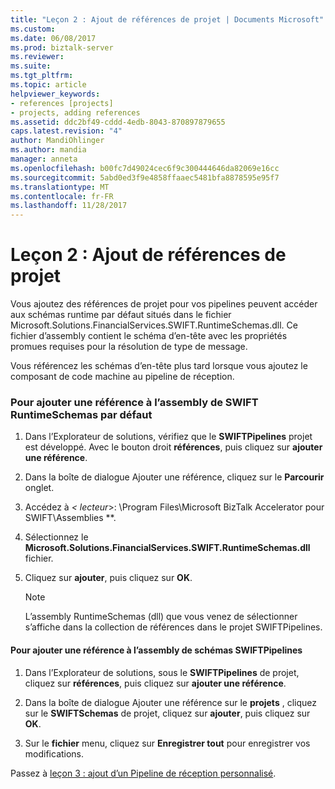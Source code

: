 ```yaml
---
title: "Leçon 2 : Ajout de références de projet | Documents Microsoft"
ms.custom: 
ms.date: 06/08/2017
ms.prod: biztalk-server
ms.reviewer: 
ms.suite: 
ms.tgt_pltfrm: 
ms.topic: article
helpviewer_keywords:
- references [projects]
- projects, adding references
ms.assetid: ddc2bf49-cddd-4edb-8043-870897879655
caps.latest.revision: "4"
author: MandiOhlinger
ms.author: mandia
manager: anneta
ms.openlocfilehash: b00fc7d49024cec6f9c300444646da82069e16cc
ms.sourcegitcommit: 5abd0ed3f9e4858ffaaec5481bfa8878595e95f7
ms.translationtype: MT
ms.contentlocale: fr-FR
ms.lasthandoff: 11/28/2017
---
```

# <a name="lesson-2-adding-project-references"></a>Leçon 2 : Ajout de références de projet
Vous ajoutez des références de projet pour vos pipelines peuvent accéder aux schémas runtime par défaut situés dans le fichier Microsoft.Solutions.FinancialServices.SWIFT.RuntimeSchemas.dll. Ce fichier d’assembly contient le schéma d’en-tête avec les propriétés promues requises pour la résolution de type de message.  
  
 Vous référencez les schémas d’en-tête plus tard lorsque vous ajoutez le composant de code machine au pipeline de réception.  
  
### <a name="to-add-a-reference-to-the-default-swift-runtimeschemas-assembly"></a>Pour ajouter une référence à l’assembly de SWIFT RuntimeSchemas par défaut  
  
1.  Dans l’Explorateur de solutions, vérifiez que le **SWIFTPipelines** projet est développé. Avec le bouton droit **références**, puis cliquez sur **ajouter une référence**.  
  
2.  Dans la boîte de dialogue Ajouter une référence, cliquez sur le **Parcourir** onglet.  
  
3.  Accédez à  **\<* lecteur*\>: \Program Files\Microsoft BizTalk Accelerator pour SWIFT\Assemblies **.  
  
4.  Sélectionnez le **Microsoft.Solutions.FinancialServices.SWIFT.RuntimeSchemas.dll** fichier.  
  
5.  Cliquez sur **ajouter**, puis cliquez sur **OK**.  
  
    > [!NOTE]
    >  L’assembly RuntimeSchemas (dll) que vous venez de sélectionner s’affiche dans la collection de références dans le projet SWIFTPipelines.  
  
#### <a name="to-add-a-reference-to-the-swiftpipelines-schemas-assembly"></a>Pour ajouter une référence à l’assembly de schémas SWIFTPipelines  
  
1.  Dans l’Explorateur de solutions, sous le **SWIFTPipelines** de projet, cliquez sur **références**, puis cliquez sur **ajouter une référence**.  
  
2.  Dans la boîte de dialogue Ajouter une référence sur le **projets** , cliquez sur le **SWIFTSchemas** de projet, cliquez sur **ajouter**, puis cliquez sur **OK**.  
  
3.  Sur le **fichier** menu, cliquez sur **Enregistrer tout** pour enregistrer vos modifications.  
  
 Passez à [leçon 3 : ajout d’un Pipeline de réception personnalisé](../../adapters-and-accelerators/accelerator-swift/lesson-3-adding-a-custom-receive-pipeline.md).